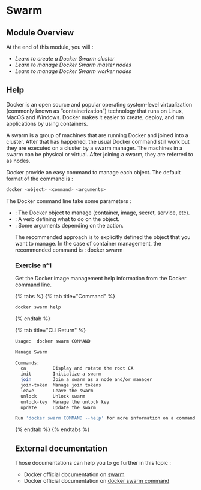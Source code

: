 # Swarm

## Module Overview

At the end of this module, you will :

* _Learn to create a Docker Swarm cluster_
* _Learn to manage Docker Swarm master nodes_
* _Learn to manage Docker Swarm worker nodes_

## Help

Docker is an open source and popular operating system-level virtualization (commonly known as “containerization”) technology that runs on Linux, MacOS and Windows. Docker makes it easier to create, deploy, and run applications by using containers.

A swarm is a group of machines that are running Docker and joined into a cluster. After that has happened, the usual Docker command still work but they are executed on a cluster by a swarm manager. The machines in a swarm can be physical or virtual. After joining a swarm, they are referred to as nodes.

Docker provide an easy command to manage each object. The default format of the command is :

```bash
docker <object> <command> <arguments>
```

The Docker command line take some parameters :
* <object> : The Docker object to manage (container, image, secret, service, etc).
* <command> : A verb defining what to do on the object.
* <arguments> : Some arguments depending on the action.

The recommended approach is to explicitly defined the object that you want to manage. In the case of container management, the recommended command is : docker swarm <command>

### Exercise n°1

Get the Docker image management help information from the Docker command line.

{% tabs %}
{% tab title="Command" %}
```bash
docker swarm help
```
{% endtab %}

{% tab title="CLI Return" %}
```bash
Usage:	docker swarm COMMAND

Manage Swarm

Commands:
  ca          Display and rotate the root CA
  init        Initialize a swarm
  join        Join a swarm as a node and/or manager
  join-token  Manage join tokens
  leave       Leave the swarm
  unlock      Unlock swarm
  unlock-key  Manage the unlock key
  update      Update the swarm

Run 'docker swarm COMMAND --help' for more information on a command.
```
{% endtab %}
{% endtabs %}

## External documentation

Those documentations can help you to go further in this topic :

* Docker official documentation on [swarm](https://docs.docker.com/engine/swarm/swarm-tutorial/)
* Docker official documentation on [docker swarm command](https://docs.docker.com/engine/reference/commandline/swarm/)
